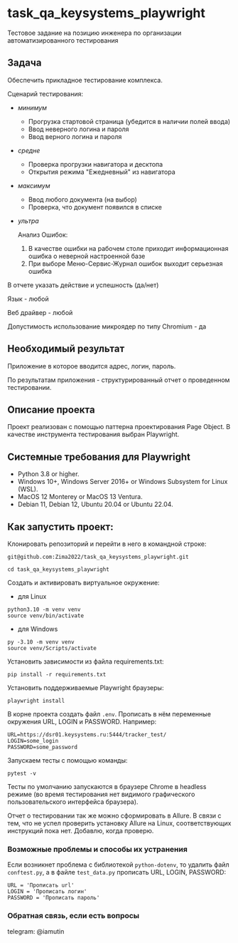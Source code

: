 # task_qa_keysystems_playwright
Тестовое задание на позицию инженера по организации автоматизированного тестирования

## Задача 

Обеспечить прикладное тестирование комплекса.

Сценарий тестирования:
- _минимум_
  
  - Прогрузка стартовой страница (убедится в наличии полей ввода)
  - Ввод неверного логина и пароля
  - Ввод верного логина и пароля
- _средне_
  
  - Проверка прогрузки навигатора и десктопа
  - Открытия режима "Ежедневный" из навигатора
- _максимум_

  - Ввод любого документа (на выбор)
  - Проверка, что документ появился в списке
- _ультра_
  
  Анализ Ошибок: 
    1. В качестве ошибки на рабочем столе приходит информационная ошибка о неверной настроенной базе
    2. При выборе Меню-Сервис-Журнал ошибок выходит серьезная ошибка

 В отчете указать действие и успешность (да/нет)


Язык - любой

Веб драйвер - любой

Допустимость использование микроядер по типу Chromium - да

## Необходимый результат
  Приложение в которое вводится адрес, логин, пароль. 
  
  По результатам приложения - структурированный отчет о проведенном тестировании.

## Описание проекта
Проект реализован с помощью паттерна проектирования Page Object. В качестве инструмента тестирования выбран Playwright. 

## Системные требования для Playwright
- Python 3.8 or higher.
- Windows 10+, Windows Server 2016+ or Windows Subsystem for Linux (WSL).
- MacOS 12 Monterey or MacOS 13 Ventura.
- Debian 11, Debian 12, Ubuntu 20.04 or Ubuntu 22.04.


## Как запустить проект:

Клонировать репозиторий и перейти в него в командной строке:

```
git@github.com:Zima2022/task_qa_keysystems_playwright.git
```
```
cd task_qa_keysystems_playwright
```

Создать и активировать виртуальное окружение:

- для Linux
```
python3.10 -m venv venv
source venv/bin/activate
```
- для Windows
```
py -3.10 -m venv venv 
source venv/Scripts/activate
```

Установить зависимости из файла requirements.txt:
```
pip install -r requirements.txt
```

Установить поддерживаемые Playwright браузеры:
```
playwright install
```

В корне проекта создать файл `.env`. Прописать в нём переменные окружения URL, LOGIN и PASSWORD. Например:
```
URL=https://dsr01.keysystems.ru:5444/tracker_test/
LOGIN=some_login
PASSWORD=some_password
```

Запускаем тесты с помощью команды:
```
pytest -v
```
Тесты по умолчанию запускаются в браузере Chrome в headless режиме (во время тестирования нет видимого графического 
пользовательского интерфейса браузера).

Отчет о тестировании так же можно сформировать в Allure. В связи с тем, что не успел проверить установку Allure
на Linux, соответствующих инструкций пока нет. Добавлю, когда проверю.

### Возможные проблемы и способы их устранения
Если возникнет проблема с библиотекой `python-dotenv`, то удалить файл `conftest.py`, а в файле `test_data.py` 
прописать URL, LOGIN, PASSWORD:
```
URL = 'Прописать url'
LOGIN = 'Прописать логин'
PASSWORD = 'Прописать пароль'
```
### Обратная связь, если есть вопросы
telegram: @iamutin
